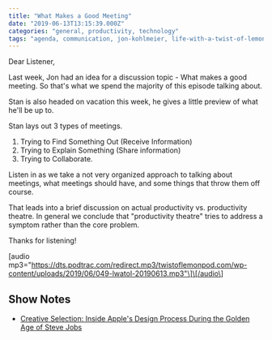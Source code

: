 ```yaml
---
title: "What Makes a Good Meeting"
date: "2019-06-13T13:15:39.000Z"
categories: "general, productivity, technology"
tags: "agenda, communication, jon-kohlmeier, life-with-a-twist-of-lemon, meetings, productivity, stan-lemon, where-you-do-your-best-work, work, writing"
---
```


Dear Listener,

Last week, Jon had an idea for a discussion topic - What makes a good meeting. So that's what we spend the majority of this episode talking about.

Stan is also headed on vacation this week, he gives a little preview of what he'll be up to.

Stan lays out 3 types of meetings.

1. Trying to Find Something Out (Receive Information)
2. Trying to Explain Something (Share information)
3. Trying to Collaborate.

Listen in as we take a not very organized approach to talking about meetings, what meetings should have, and some things that throw them off course.

That leads into a brief discussion on actual productivity vs. productivity theatre. In general we conclude that "productivity theatre" tries to address a symptom rather than the core problem.

Thanks for listening!

\[audio mp3="https://dts.podtrac.com/redirect.mp3/twistoflemonpod.com/wp-content/uploads/2019/06/049-lwatol-20190613.mp3"\]\[/audio\]

## Show Notes

- [Creative Selection: Inside Apple's Design Process During the Golden Age of Steve Jobs](https://amzn.to/2MzSDkl)

